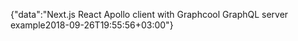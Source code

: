 {"data":"Next.js React Apollo client with Graphcool GraphQL server example2018-09-26T19:55:56+03:00"}
